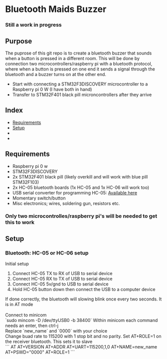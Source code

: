 # Bluetooth Maids Buzzer
### Still a work in progress
## Purpose
The puprose of this git repo is to create a bluetooth buzzer that sounds when a button is pressed in a different room.
This will be done by connection two microcontrollers/raspberry pi with a bluetooth protocol, where when a button is pressed on one end
it sends a signal through the bluetooth and a buzzer turns on at the other end.<br>
<ul>
<li>Start with connecting a STM32F3DISCOVERY microcontroller to a Raspberry pi 0 W (I have both in hand)</li>
<li>Transfer to STM32F401 black pill microncontrollers after they arrive</li>
</ul>

## Index
<ul>
<li><a href="#requirements">Requirements</a></li>
<li><a href="#setup">Setup</a></li>
<li></li>
<li></li>
</ul>

## Requirements
<ul>
<li>Raspberry pi 0 w</li>
<li>STM32F3DISCOVERY</li>
<li>2x STM32F401 black pill (likely overkill and will work with blue pill STM32F103)</li>
<li>2x HC-05 bluetooth boards (1x HC-05 and 1x HC-06 will work too)</li>
<li>USB serial converter for programming HC-05: <a href=https://www.aliexpress.com/item/32809304504.html>Available here</a></li>
<li>Momentary switch/button</li>
<li>Misc electronics; wires, soldering gun, resistors etc.</li>
</ul>

### Only two microcontrolles/raspberry pi's will be needed to get this to work

## Setup
### Bluetooth: HC-05 or HC-06 setup
Initial setup
<ol>
<li>Connect HC-05 TX to RX of USB to serial device</li>
<li>Connect HC-05 RX to TX of USB to serial device</li>
<li>Connect HC-05 5v/gnd to USB to serial device</li>
<li>Hold HC-05 button down then connect the USB to a computer device</li>
</ol>
If done correctly, the bluetooth will slowing blink once every two seconds.  It is in AT mode<br>
<br>
Connect to minicom<br>
`sudo mincom -D /dev/ttyUSB0 -b 38400`
Within minicom each command needs an enter, then ctrl-j<br>
Replace `new_name` and `0000` with your choice<br>
Change buad rate to 115200 with 1 stop bit and no parity.  Set AT+ROLE=1 on the receiver bluetooth.  This sets it to slave<br>
```
AT
AT+VERSION
AT+ADDR
AT+UART=115200,1,0
AT+NAME=new_name
AT+PSWD="0000"
AT+ROLE=1
```
